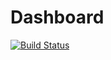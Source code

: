# Dashboard

[![Build Status](https://travis-ci.org/nightlegend/Dashboard.svg)](https://travis-ci.org/nightlegend/Dashboard)
